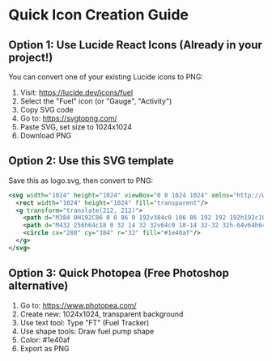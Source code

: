 # Quick Icon Creation Guide

## Option 1: Use Lucide React Icons (Already in your project!)

You can convert one of your existing Lucide icons to PNG:

1. Visit: https://lucide.dev/icons/fuel
2. Select the "Fuel" icon (or "Gauge", "Activity")
3. Copy SVG code
4. Go to: https://svgtopng.com/
5. Paste SVG, set size to 1024x1024
6. Download PNG

## Option 2: Use this SVG template

Save this as logo.svg, then convert to PNG:

```svg
<svg width="1024" height="1024" viewBox="0 0 1024 1024" xmlns="http://www.w3.org/2000/svg">
  <rect width="1024" height="1024" fill="transparent"/>
  <g transform="translate(212, 212)">
    <path d="M384 0H192C86 0 0 86 0 192v384c0 106 86 192 192 192h192c106 0 192-86 192-192V192c0-106-86-192-192-192zm96 576c0 53-43 96-96 96H192c-53 0-96-43-96-96V192c0-53 43-96 96-96h192c53 0 96 43 96 96v384z" fill="#1e40af"/>
    <path d="M432 256h64c18 0 32 14 32 32v64c0 18-14 32-32 32h-64v64h64c53 0 96-43 96-96v-64c0-53-43-96-96-96h-64c-18 0-32 14-32 32s14 32 32 32z" fill="#1e40af"/>
    <circle cx="288" cy="384" r="32" fill="#1e40af"/>
  </g>
</svg>
```

## Option 3: Quick Photopea (Free Photoshop alternative)

1. Go to: https://www.photopea.com/
2. Create new: 1024x1024, transparent background
3. Use text tool: Type "FT" (Fuel Tracker)
4. Use shape tools: Draw fuel pump shape
5. Color: #1e40af
6. Export as PNG
